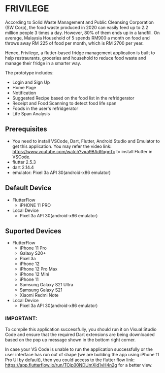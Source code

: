 # FRIVILEGE

According to Solid Waste Management and Public Cleansing Corporation (SW Corp), the food waste produced in 2020 can easily feed up to 2.2 million people 3 times a day. However, 80% of them ends up in a landfill. On average, Malaysia Household of 5 spends RM900 a month on food and throws away RM 225  of food per month, which is RM 2700 per year.

Hence, Frivilege, a flutter-based fridge management application is built to help restraurants, groceries and household to reduce food waste and manage their fridge in a smarter way.

The prototype includes:
- Login and Sign Up
- Home Page
- Notification
- Suggested Recipe based on the food list in the refridgerator
- Receipt and Food Scanning to detect food life span
- Foods in the user's refridgerator
- Life Span Analysis

## Prerequisites
- You need to install VSCode, Dart, Flutter, Android Studio and Emulator to get this application. You may refer the video link: https://www.youtube.com/watch?v=a9BAdRqgnTc to install Flutter in VSCode.
- flutter 2.5.3 
- dart 2.14.4
- emulator: Pixel 3a API 30(android-x86 emulator)

## Default Device
- FlutterFlow
  - iPHONE 11 PRO
- Local Device
  - Pixel 3a API 30(android-x86 emulator)

## Suported Devices
- FlutterFlow
  - iPhone 11 Pro
  - Galaxy S20+
  - Pixel 3a
  - iPhone 12
  - iPhone 12 Pro Max
  - iPhone 12 Mini
  - iPhone 11
  - Samsung Galaxy S21 Ultra
  - Samsung Galaxy S21
  - Xiaomi Redmi Note
- Local Device
  - Pixel 3a API 30(android-x86 emulator)

### IMPORTANT:

To compile this application successfully, you should run it on Visual Studio Code and ensure that the required Dart extensions are being downloaded based on the pop up message shown in the bottom right corner.

In case your VS Code is unable to run the application successfully or the user interface has run out of shape (we are building the app using iPhone 11 Pro UI by default), then you could access to the flutter flow link: https://app.flutterflow.io/run/TOip00NDUmXId1vH4n2g for a better view.
